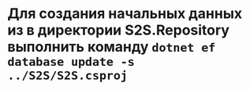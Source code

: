 # 
# Для создания начальных данных из в директории S2S.Repository выполнить команду `dotnet ef database update -s ../S2S/S2S.csproj`
